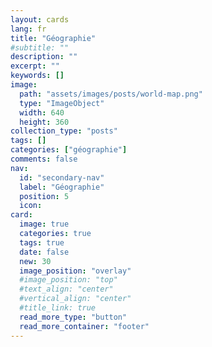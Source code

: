 ```yaml
---
layout: cards
lang: fr
title: "Géographie"
#subtitle: ""
description: ""
excerpt: ""
keywords: []
image:
  path: "assets/images/posts/world-map.png"
  type: "ImageObject"
  width: 640
  height: 360
collection_type: "posts"
tags: []
categories: ["géographie"]
comments: false
nav:
  id: "secondary-nav"
  label: "Géographie"
  position: 5
  icon:
card:
  image: true
  categories: true
  tags: true
  date: false
  new: 30
  image_position: "overlay"
  #image_position: "top"
  #text_align: "center"
  #vertical_align: "center"
  #title_link: true
  read_more_type: "button"
  read_more_container: "footer"
---
```

